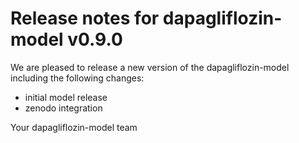 # Release notes for dapagliflozin-model v0.9.0

We are pleased to release a new version of the dapagliflozin-model including the 
following changes:

- initial model release
- zenodo integration

Your dapagliflozin-model team
